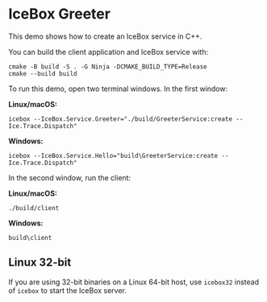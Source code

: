 # IceBox Greeter

This demo shows how to create an IceBox service in C++.

You can build the client application and IceBox service with:

```shell
cmake -B build -S . -G Ninja -DCMAKE_BUILD_TYPE=Release
cmake --build build
```

To run this demo, open two terminal windows. In the first window:

**Linux/macOS:**

```shell
icebox --IceBox.Service.Greeter="./build/GreeterService:create --Ice.Trace.Dispatch"
```

**Windows:**

```shell
icebox --IceBox.Service.Hello="build\GreeterService:create --Ice.Trace.Dispatch"
```

In the second window, run the client:

**Linux/macOS:**

```shell
./build/client
```

**Windows:**

```shell
build\client
```

## Linux 32-bit

If you are using 32-bit binaries on a Linux 64-bit host, use `icebox32` instead of `icebox` to start the IceBox server.
